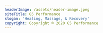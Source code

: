 ```yaml
---
headerImage: /assets/header-image.jpeg
siteTitle: G5 Performance
slogan: 'Healing, Massage, & Recovery'
copyright: Copyright © 2020 G5 Performance
---
```


